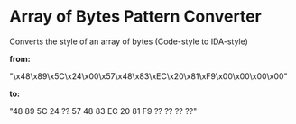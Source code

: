 # Array of Bytes Pattern Converter
 Converts the style of an array of bytes (Code-style to IDA-style)

__from:__

"\x48\x89\x5C\x24\x00\x57\x48\x83\xEC\x20\x81\xF9\x00\x00\x00\x00"

__to:__

"48 89 5C 24 ?? 57 48 83 EC 20 81 F9 ?? ?? ?? ??"
